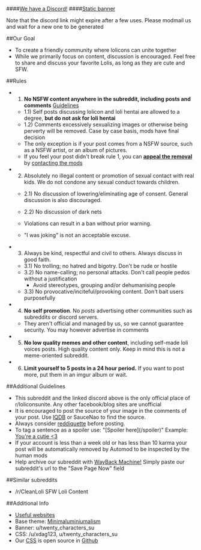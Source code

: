 ####[We have a Discord!](https://discord.gg/chGZp4A)
####[Static banner](https://st.reddit.com/r/loliconsunite/)

Note that the discord link might expire after a few uses. Please modmail us and wait for a new one to be generated

##Our Goal
* To create a friendly community where lolicons can unite together
* While we primarily focus on content, discussion is encouraged. Feel free to share and discuss your favorite Lolis, as long as they are cute and SFW.


##Rules
* 1) **No NSFW content anywhere in the subreddit, including posts and comments** [Guidelines](https://redd.it/9wq7zm)

    * 1.1) Self posts discussing lolicon and loli hentai are allowed to a degree, **but do not ask for loli hentai**
    * 1.2) Comments excessively sexualizing images or otherwise being perverty will be removed. Case by case basis, mods have final decision
    * The only exception is if your post comes from a NSFW source, such as a NSFW artist, or an album of pictures.
    * If you feel your post didn't break rule 1, you can **[appeal the removal](https://www.reddit.com/r/loliconsunite/comments/93f8bz/modpost_changes_on_rule_1/)** by [contacting the mods](https://www.reddit.com/message/compose?to=%2Fr%2Floliconsunite)

* 2) Absolutely no illegal content or promotion of sexual contact with real kids. We do not condone any sexual conduct towards children. 

    * 2.1) No discussion of lowering/eliminating age of consent. General discussion is also discouraged.

    * 2.2) No discussion of dark nets

    * Violations can result in a ban without prior warning.
    * "I was joking" is not an acceptable excuse.


* 3) Always be kind, respectful and civil to others. Always discuss in good faith.
    * 3.1) No trolling; no hatred and bigotry. Don't be rude or hostile
    * 3.2) No name-calling; no personal attacks. Don't call people pedos without a justification
        -  Avoid stereotypes, grouping and/or dehumanising people
    * 3.3) No provocative/inciteful/provoking content. Don't bait users purposefully

* 4) **No self promotion**. No *posts* advertising other communities such as subreddits or discord servers.

    * They aren't official and managed by us, so we cannot guarantee security. You may however advertise in comments

* 5) **No low quality memes and other content**, including self-made loli voices posts. High quality content only. Keep in mind this is not a meme-oriented subreddit.

* 6) **Limit yourself to 5 posts in a 24 hour period.** If you want to post more, put them in an imgur album or wait.

##Additional Guidelines
* This subreddit and the linked discord above is the only official place of r/loliconsunite. Any other facebook/blog sites are unofficial
* It is encouraged to post the source of your image in the comments of your post. Use [IQDB](https://iqdb.org/) or SauceNao to find the source.
* Always consider [reddiquette](https://www.reddit.com/wiki/reddiquette) before posting.
* To tag a sentence as a spoiler use: "\[Spoiler here](/spoiler)"
Example: [You're a cutie <3](/spoiler)
* If your account is less than a week old or has less than 10 karma your post will be automatically removed by Automod to be inspected by the human mods
* Help archive our subreddit with [WayBack Machine!](https://web.archive.org/) Simply paste our subreddit's url to the "Save Page Now" field

##Similar subreddits
* /r/CleanLoli SFW Loli Content

##Additional Info
* [Useful websites](https://www.reddit.com/r/loliconsunite/comments/8xgp5v/i_am_new_to_the_community_and_was_wondering_what/e23f086/)
* Base theme: [Minimaluminiumalism](https://www.reddit.com/r/Minimaluminiumalism/)
* Banner: u/twenty_characters_su
* CSS: /u/xdag123, u/twenty_characters_su
* Our [CSS](https://www.reddit.com/r/loliconsunite/about/stylesheet/) is open source in [Github](https://github.com/r-LoliconsUnite/LoliconsUnite-stylesheet)
